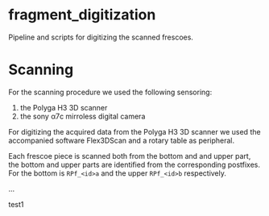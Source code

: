 # fragment_digitization
Pipeline and scripts for digitizing the scanned frescoes.

# Scanning
For the scanning procedure we used the following sensoring:
1. the Polyga H3 3D scanner
2. the sony α7c mirroless digital camera

For digitizing the acquired data from the Polyga H3 3D scanner we used the accompanied software Flex3DScan and a rotary table as peripheral.

Each frescoe piece is scanned both from the bottom and and upper part, the bottom and upper parts are identified from the corresponding postfixes. For the bottom is `RPf_<id>a` and the upper `RPf_<id>b` respectively.

...

test1
